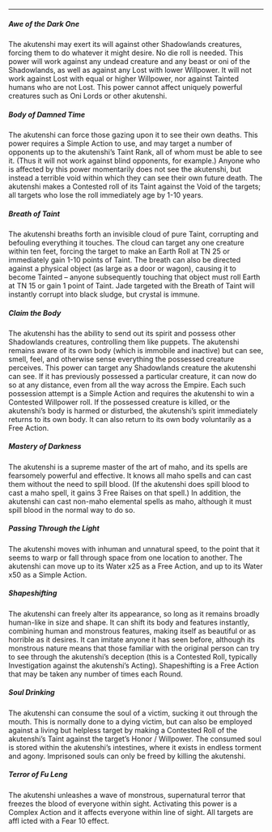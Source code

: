 ---
##### Awe of the Dark One

The akutenshi may exert its will against other Shadowlands creatures, forcing them to do whatever it might desire. No die roll is needed. This power will work against any undead creature and any beast or oni of the Shadowlands, as well as against any Lost with lower Willpower. It will not work against Lost with equal or higher Willpower, nor against Tainted humans who are not Lost. This power cannot affect uniquely powerful creatures such as Oni Lords or other akutenshi.
##### Body of Damned Time

The akutenshi can force those gazing upon it to see their own deaths. This power requires a Simple Action to use, and may target a number of opponents up to the akutenshi’s Taint Rank, all of whom must be able to see it. (Thus it will not work against blind opponents, for example.) Anyone who is affected by this power momentarily does not see the akutenshi, but instead a terrible void within which they can see their own future death. The akutenshi makes a Contested roll of its Taint against the Void of the targets; all targets who lose the roll immediately age by 1-10 years.
##### Breath of Taint

The akutenshi breaths forth an invisible cloud of pure Taint, corrupting and befouling everything it touches. The cloud can target any one creature within ten feet, forcing the target to make an Earth Roll at TN 25 or immediately gain 1-10 points of Taint. The breath can also be directed against a physical object (as large as a door or wagon), causing it to become Tainted – anyone subsequently touching that object must roll Earth at TN 15 or gain 1 point of Taint. Jade targeted with the Breath of Taint will instantly corrupt into black sludge, but crystal is immune.
##### Claim the Body

The akutenshi has the ability to send out its spirit and possess other Shadowlands creatures, controlling them like puppets. The akutenshi remains aware of its own body (which is immobile and inactive) but can see, smell, feel, and otherwise sense everything the possessed creature perceives. This power can target any Shadowlands creature the akutenshi can see. If it has previously possessed a particular creature, it can now do so at any distance, even from all the way across the Empire. Each such possession attempt is a Simple Action and requires the akutenshi to win a Contested Willpower roll. If the possessed creature is killed, or the akutenshi’s body is harmed or disturbed, the akutenshi’s spirit immediately returns to its own body. It can also return to its own body voluntarily as a Free Action.
##### Mastery of Darkness

The akutenshi is a supreme master of the art of maho, and its spells are fearsomely powerful and effective. It knows all maho spells and can cast them without the need to spill blood. (If the akutenshi does spill blood to cast a maho spell, it gains 3 Free Raises on that spell.) In addition, the akutenshi can cast non-maho elemental spells as maho, although it must spill blood in the normal way to do so.
##### Passing Through the Light

The akutenshi moves with inhuman and unnatural speed, to the point that it seems to warp or fall through space from one location to another. The akutenshi can move up to its Water x25 as a Free Action, and up to its Water x50 as a Simple Action.
##### Shapeshifting

The akutenshi can freely alter its appearance, so long as it remains broadly human-like in size and shape. It can shift its body and features instantly, combining human and monstrous features, making itself as beautiful or as horrible as it desires. It can imitate anyone it has seen before, although its monstrous nature means that those familiar with the original person can try to see through the akutenshi’s deception (this is a Contested Roll, typically Investigation against the akutenshi’s Acting). Shapeshifting is a Free Action that may be taken any number of times each Round.
##### Soul Drinking

The akutenshi can consume the soul of a victim, sucking it out through the mouth. This is normally done to a dying victim, but can also be employed against a living but helpless target by making a Contested Roll of the akutenshi’s Taint against the target’s Honor / Willpower. The consumed soul is stored within the akutenshi’s intestines, where it exists in endless torment and agony. Imprisoned souls can only be freed by killing the akutenshi.
##### Terror of Fu Leng

The akutenshi unleashes a wave of monstrous, supernatural terror that freezes the blood of everyone within sight. Activating this power is a Complex Action and it affects everyone within line of sight. All targets are affl icted with a Fear 10 effect.
